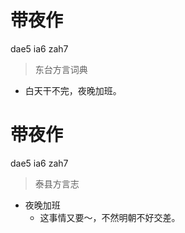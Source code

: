 # 带夜作
dae5 ia6 zah7
> 东台方言词典
- 白天干不完，夜晚加班。

# 带夜作
dae5 ia6 zah7
> 泰县方言志
- 夜晚加班
  - 这事情又要～，不然明朝不好交差。
